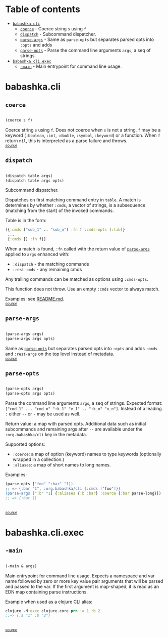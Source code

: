 # Table of contents
-  [`babashka.cli`](#babashkacli) 
    -  [`coerce`](#coerce) - Coerce string <code>s</code> using <code>f</code>
    -  [`dispatch`](#dispatch) - Subcommand dispatcher.
    -  [`parse-args`](#parse-args) - Same as <code>parse-opts</code> but separates parsed opts into <code>:opts</code> and adds
    -  [`parse-opts`](#parse-opts) - Parse the command line arguments <code>args</code>, a seq of strings.
-  [`babashka.cli.exec`](#babashkacliexec) 
    -  [`-main`](#-main) - Main entrypoint for command line usage.
# babashka.cli 





## `coerce`
``` clojure

(coerce s f)
```


Coerce string `s` using `f`. Does not coerce when `s` is not a string.
  `f` may be a keyword (`:boolean`, `:int`, `:double`, `:symbol`,
  `:keyword`) or a function. When `f` return `nil`, this is
  interpreted as a parse failure and throws.
<br><sub>[source](https://github.com/babashka/cli/blob/main/src/babashka/cli.cljc#L7-L38)</sub>
## `dispatch`
``` clojure

(dispatch table args)
(dispatch table args opts)
```


Subcommand dispatcher.

  Dispatches on first matching command entry in `table`. A match is
  determines by whether `:cmds`, a vector of strings, is a subsequence
  (matching from the start) of the invoked commands.

  Table is in the form:

  ```clojure
  [{:cmds ["sub_1" .. "sub_n"] :fn f :cmds-opts [:lib]}
   ...
   {:cmds [] :fn f}]
  ```

  When a match is found, `:fn` called with the return value of
  [`parse-args`](#parse-args) applied to `args` enhanced with:

  * `:dispatch` - the matching commands
  * `:rest-cmds` - any remaining cmds

  Any trailing commands can be matched as options using `:cmds-opts`.

  This function does not throw. Use an empty `:cmds` vector to always match.

  Examples: see [README.md](README.md#subcommands).
<br><sub>[source](https://github.com/babashka/cli/blob/main/src/babashka/cli.cljc#L190-L237)</sub>
## `parse-args`
``` clojure

(parse-args args)
(parse-args args opts)
```


Same as [`parse-opts`](#parse-opts) but separates parsed opts into `:opts` and adds
  `:cmds` and `:rest-args` on the top level instead of metadata.
<br><sub>[source](https://github.com/babashka/cli/blob/main/src/babashka/cli.cljc#L166-L173)</sub>
## `parse-opts`
``` clojure

(parse-opts args)
(parse-opts args opts)
```


Parse the command line arguments `args`, a seq of strings.
  Expected format: `["cmd_1" ... "cmd_n" ":k_1" "v_1" .. ":k_n" "v_n"]`.
  Instead of a leading `:` either `--` or `-` may be used as well.

  Return value: a map with parsed opts. Additional data such as
  initial subcommands and remaining args after `--` are available
  under the `:org.babashka/cli` key in the metadata.

  Supported options:
  - `:coerce`: a map of option (keyword) names to type keywords (optionally wrapped in a collection.)
  - `:aliases`: a map of short names to long names.

  Examples:

  ```clojure
  (parse-opts ["foo" ":bar" "1])
  ;; => {:bar "1", :org.babashka/cli {:cmds ["foo"]}}
  (parse-args [":b" "1] {:aliases {:b :bar} :coerce {:bar parse-long}})
  ;; => {:bar 1}
  ```
  
<br><sub>[source](https://github.com/babashka/cli/blob/main/src/babashka/cli.cljc#L93-L164)</sub>
# babashka.cli.exec 





## `-main`
``` clojure

(-main & args)
```


Main entrypoint for command line usage.
  Expects a namespace and var name followed by zero or more key value
  pair arguments that will be parsed and passed to the var. If the
  first argument is map-shaped, it is read as an EDN map containing
  parse instructions.

  Example when used as a clojure CLI alias:
  ``` clojure
  clojure -M:exec clojure.core prn :a 1 :b 2
  ;;=> {:a "1" :b "2"}
  ```
<br><sub>[source](https://github.com/babashka/cli/blob/main/src/babashka/cli/exec.clj#L11-L63)</sub>
